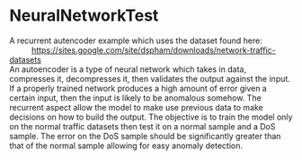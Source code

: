 # NeuralNetworkTest

A recurrent autencoder example which uses the dataset found here: 
&nbsp;&nbsp;&nbsp;&nbsp;&nbsp;&nbsp;&nbsp;&nbsp;&nbsp;&nbsp;https://sites.google.com/site/dspham/downloads/network-traffic-datasets     
An autoencoder is a type of neural network which takes in data, compresses it, decompresses it, then validates the output against the 
input. If a properly trained network produces a high amount of error given a certain input, then the input is likely to be anomalous 
somehow. The recurrent aspect allow the model to make use previous data to make decisions on how to build the output. The objective is to
train the model only on the normal traffic datasets then test it on a normal sample and a DoS sample. The error on the DoS sample should 
be significantly greater than that of the normal sample allowing for easy anomaly detection.
